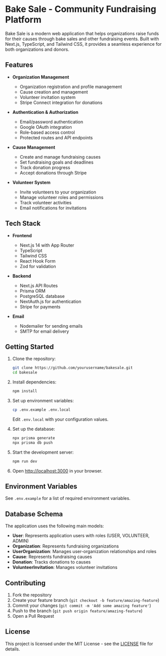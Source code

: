 # Bake Sale - Community Fundraising Platform

Bake Sale is a modern web application that helps organizations raise funds for their causes through bake sales and other fundraising events. Built with Next.js, TypeScript, and Tailwind CSS, it provides a seamless experience for both organizations and donors.

## Features

- **Organization Management**
  - Organization registration and profile management
  - Cause creation and management
  - Volunteer invitation system
  - Stripe Connect integration for donations

- **Authentication & Authorization**
  - Email/password authentication
  - Google OAuth integration
  - Role-based access control
  - Protected routes and API endpoints

- **Cause Management**
  - Create and manage fundraising causes
  - Set fundraising goals and deadlines
  - Track donation progress
  - Accept donations through Stripe

- **Volunteer System**
  - Invite volunteers to your organization
  - Manage volunteer roles and permissions
  - Track volunteer activities
  - Email notifications for invitations

## Tech Stack

- **Frontend**
  - Next.js 14 with App Router
  - TypeScript
  - Tailwind CSS
  - React Hook Form
  - Zod for validation

- **Backend**
  - Next.js API Routes
  - Prisma ORM
  - PostgreSQL database
  - NextAuth.js for authentication
  - Stripe for payments

- **Email**
  - Nodemailer for sending emails
  - SMTP for email delivery

## Getting Started

1. Clone the repository:
   ```bash
   git clone https://github.com/yourusername/bakesale.git
   cd bakesale
   ```

2. Install dependencies:
   ```bash
   npm install
   ```

3. Set up environment variables:
   ```bash
   cp .env.example .env.local
   ```
   Edit `.env.local` with your configuration values.

4. Set up the database:
   ```bash
   npx prisma generate
   npx prisma db push
   ```

5. Start the development server:
   ```bash
   npm run dev
   ```

6. Open [http://localhost:3000](http://localhost:3000) in your browser.

## Environment Variables

See `.env.example` for a list of required environment variables.

## Database Schema

The application uses the following main models:

- **User**: Represents application users with roles (USER, VOLUNTEER, ADMIN)
- **Organization**: Represents fundraising organizations
- **UserOrganization**: Manages user-organization relationships and roles
- **Cause**: Represents fundraising causes
- **Donation**: Tracks donations to causes
- **VolunteerInvitation**: Manages volunteer invitations

## Contributing

1. Fork the repository
2. Create your feature branch (`git checkout -b feature/amazing-feature`)
3. Commit your changes (`git commit -m 'Add some amazing feature'`)
4. Push to the branch (`git push origin feature/amazing-feature`)
5. Open a Pull Request

## License

This project is licensed under the MIT License - see the [LICENSE](LICENSE) file for details.
